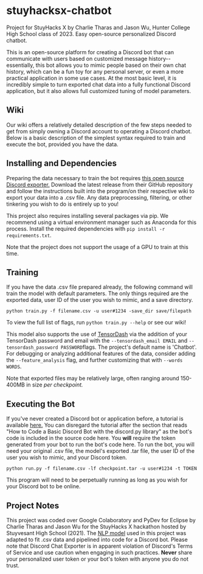 # stuyhacksx-chatbot
Project for StuyHacks X by Charlie Tharas and Jason Wu, Hunter College High School class of 2023. Easy open-source personalized Discord chatbot.

This is an open-source platform for creating a Discord bot that can communicate with users based on customized message history--essentially, this bot allows you to mimic people based on their own chat history, which can be a fun toy for any personal server, or even a more practical application in some use cases. At the most basic level, it is incredibly simple to turn exported chat data into a fully functional Discord application, but it also allows full customized tuning of model parameters. 

## Wiki
Our wiki offers a relatively detailed description of the few steps needed to get from simply owning a Discord account to operating a Discord chatbot. Below is a basic description of the simplest syntax required to train and execute the bot, provided you have the data.

## Installing and Dependencies
Preparing the data necessary to train the bot requires [this open source Discord exporter.](https://github.com/Tyrrrz/DiscordChatExporter) Download the latest release from their GitHub repository and follow the instructions built into the program/on their respective wiki to export your data into a .csv file. Any data preprocessing, filtering, or other tinkering you wish to do is entirely up to you!

This project also requires installing several packages via pip. We recommend using a virtual environment manager such as Anaconda for this process. Install the required dependencies with `pip install -r requirements.txt`.

Note that the project does not support the usage of a GPU to train at this time.

## Training
If you have the data .csv file prepared already,  the following command will train the model with default parameters. The only things required are the exported data, user ID of the user you wish to mimic, and a save directory.

    python train.py -f filename.csv -u user#1234 -save_dir save/filepath
To view the full list of flags, run `python train.py --help` or see our wiki!

This model also supports the use of [TensorDash](https://github.com/CleanPegasus/TensorDash) via the addition of your TensorDash password and email with the `--tensordash_email EMAIL` and `--tensordash_password PASSWORD`flags. The project's default name is 'Chatbot'. 
For debugging or analyzing additional features of the data, consider adding the `--feature_analysis` flag, and further customizing that with `--words WORDS`. 

Note that exported files may be relatively large, often ranging around 150-400MB in size *per checkpoint.*

## Executing the Bot
If you've never created a Discord bot or application before, a tutorial is available [here.](https://www.freecodecamp.org/news/create-a-discord-bot-with-python/) You can disregard the tutorial after the section that reads "How to Code a Basic Discord Bot with the discord.py library" as the bot's code is included in the source code here. You **will** require the token generated from your bot to run the bot's code here.
To run the bot, you will need your original .csv file, the model's exported .tar file, the user ID of the user you wish to mimic, and your Discord token.

    python run.py -f filename.csv -lf checkpoint.tar -u user#1234 -t TOKEN
This program will need to be perpetually running as long as you wish for your Discord bot to be online.

## Project Notes
This project was coded over Google Colaboratory and PyDev for Eclipse by Charlie Tharas and Jason Wu for the StuyHacks X hackathon hosted by Stuyvesant High School (2021). The [NLP model](https://medium.com/swlh/end-to-end-chatbot-using-sequence-to-sequence-architecture-e24d137f9c78) used in this project was adapted to fit .csv data and pipelined into code for a Discord bot. Please note that Discord Chat Exporter is in apparent violation of Discord's Terms of Service and use caution when engaging in such practices. **Never** share your personalized user token or your bot's token with anyone you do not trust.
